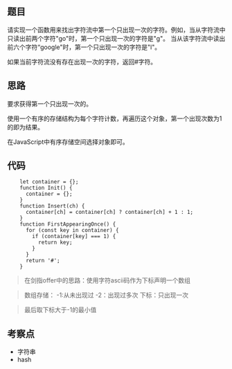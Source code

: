 ## 题目

请实现一个函数用来找出字符流中第一个只出现一次的字符。例如，当从字符流中只读出前两个字符"go"时，第一个只出现一次的字符是"g"。
当从该字符流中读出前六个字符“google"时，第一个只出现一次的字符是"l"。

如果当前字符流没有存在出现一次的字符，返回#字符。

## 思路

要求获得第一个只出现一次的。

使用一个有序的存储结构为每个字符计数，再遍历这个对象，第一个出现次数为1的即为结果。

在JavaScript中有序存储空间选择对象即可。



## 代码

```
    let container = {};
    function Init() {
      container = {};
    }
    function Insert(ch) {
      container[ch] = container[ch] ? container[ch] + 1 : 1;
    }
    function FirstAppearingOnce() {
      for (const key in container) {
        if (container[key] === 1) {
          return key;
        }
      }
      return '#';
    }

```


>  在剑指offer中的思路：使用字符ascii码作为下标声明一个数组

> 数组存储：  -1:从未出现过  -2：出现过多次  下标：只出现一次   

> 最后取下标大于-1的最小值

## 考察点

- 字符串
- hash